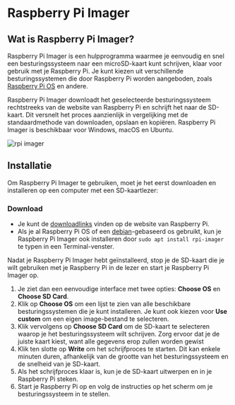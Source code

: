 # Raspberry Pi Imager

## Wat is Raspberry Pi Imager?

Raspberry Pi Imager is een hulpprogramma waarmee je eenvoudig en snel een besturingssysteem naar een microSD-kaart kunt schrijven, klaar voor gebruik met je Raspberry Pi. Je kunt kiezen uit verschillende besturingssystemen die door Raspberry Pi worden aangeboden, zoals [Raspberry Pi OS](linux/distros/rpi_os.md) en andere.

Raspberry Pi Imager downloadt het geselecteerde besturingssysteem rechtstreeks van de website van Raspberry Pi en schrijft het naar de SD-kaart. Dit versnelt het proces aanzienlijk in vergelijking met de standaardmethode van downloaden, opslaan en kopiëren. Raspberry Pi Imager is beschikbaar voor Windows, macOS en Ubuntu.

![rpi imager](https://assets.raspberrypi.com/static/md-bfd602be71b2c1099b91877aed3b41f0.png)


## Installatie

Om Raspberry Pi Imager te gebruiken, moet je het eerst downloaden en installeren op een computer met een SD-kaartlezer:

### Download

- Je kunt de [downloadlinks](https://www.raspberrypi.com/software/) vinden op de website van Raspberry Pi.
- Als je al Raspberry Pi OS of een [debian](linux/distros/debian.md)-gebaseerd os gebruikt, kun je Raspberry Pi Imager ook installeren door `sudo apt install rpi-imager` te typen in een Terminal-venster.

Nadat je Raspberry Pi Imager hebt geïnstalleerd, stop je de SD-kaart die je wilt gebruiken met je Raspberry Pi in de lezer en start je Raspberry Pi Imager op.

1. Je ziet dan een eenvoudige interface met twee opties: **Choose OS** en **Choose SD Card**.
2. Klik op **Choose OS** om een lijst te zien van alle beschikbare besturingssystemen die je kunt installeren. Je kunt ook kiezen voor **Use custom** om een eigen image-bestand te selecteren.
3. Klik vervolgens op **Choose SD Card** om de SD-kaart te selecteren waarop je het besturingssysteem wilt schrijven. Zorg ervoor dat je de juiste kaart kiest, want alle gegevens erop zullen worden gewist
4. Klik ten slotte op **Write** om het schrijfproces te starten. Dit kan enkele minuten duren, afhankelijk van de grootte van het besturingssysteem en de snelheid van je SD-kaart.
5. Als het schrijfproces klaar is, kun je de SD-kaart uitwerpen en in je Raspberry Pi steken.
6. Start je Raspberry Pi op en volg de instructies op het scherm om je besturingssysteem in te stellen.
